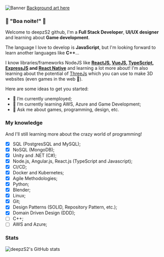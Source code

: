 ![Banner](./banner.gif)
[Background art here](https://tenor.com/view/dark-souls-bonfire-rest-warm-gif-16368928)

### 👋 "Boa noite!" 👋

Welcome to deepzS2 github,
I'm a **Full Stack Developer**, **UI/UX designer** and learning about **Game development**.

The language I love to develop is **JavaScript**, but I'm looking forward to learn another languages like **C++**...

I know libraries/frameworks NodeJS like **[ReactJS](https://pt-br.reactjs.org), [VueJS](https://vuejs.org), [TypeScript](https://www.typescriptlang.org), [ExpressJS](https://expressjs.com/pt-br/) and [React Native](https://reactnative.dev)** and learning a lot more about!
I'm also learning about the potential of [ThreeJs](https://threejs.org) which you can use to make 3D websites (even games in the web 👀).

Here are some ideas to get you started:

- 🔭 I’m currently unemployed;
- 🌱 I’m currently learning AWS, Azure and Game Development;
- 💬 Ask me about games, programming, design, etc.

### My knowledge
And I'll still learning more about the crazy world of programming!

- [x] SQL (PostgresSQL and MySQL);
- [x] NoSQL (MongoDB); 
- [x] Unity and .NET (C#);
- [x] Node.js, Angular.js, React.js (TypeScript and Javascript);
- [x] CI/CD;
- [x] Docker and Kubernetes;
- [x] Agile Methodologies;
- [x] Python;
- [x] Blender;
- [x] Linux;
- [x] Git;
- [x] Design Patterns (SOLID, Repository Pattern, etc.);
- [x] Domain Driven Design (DDD);
- [ ] C++;
- [ ] AWS and Azure;

### Stats
![deepzS2's GitHub stats](https://github-readme-stats.vercel.app/api?username=deepzS2&show_icons=true&theme=dark)
